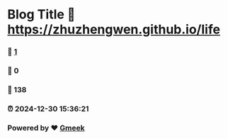 # Blog Title :link: https://zhuzhengwen.github.io/life 
### :page_facing_up: [1](https://zhuzhengwen.github.io/life/tag.html) 
### :speech_balloon: 0 
### :hibiscus: 138 
### :alarm_clock: 2024-12-30 15:36:21 
### Powered by :heart: [Gmeek](https://github.com/Meekdai/Gmeek)
